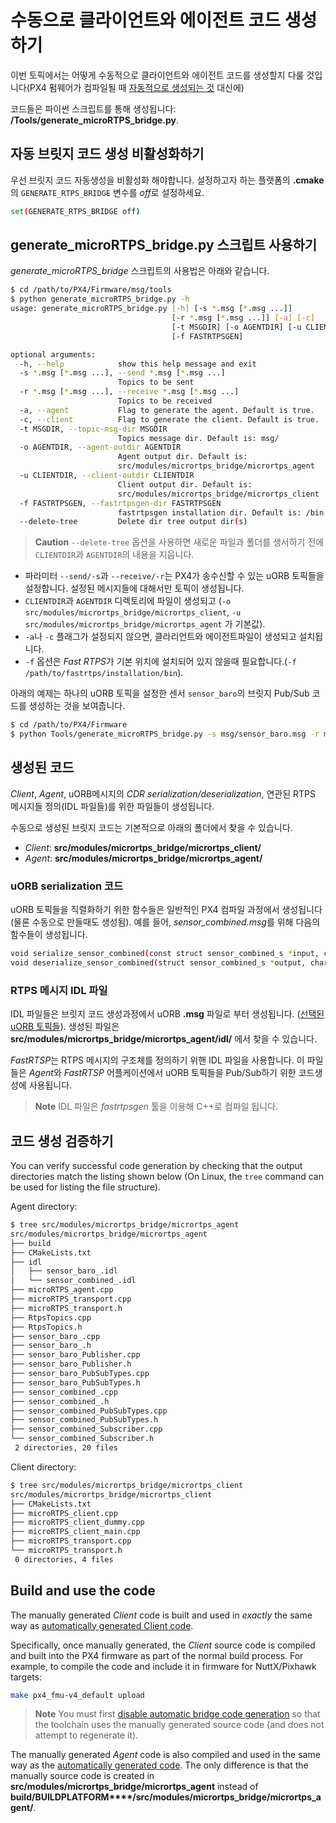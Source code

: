 # 수동으로 클라이언트와 에이전트 코드 생성하기

이번 토픽에서는 어떻게 수동적으로 클라이언트와 에이전트 코드를 생성할지 다룰 것입니다(PX4 펌웨어가 컴파일될 때 [자동적으로 생성되는 것](../middleware/micrortps.md) 대신에)

코드들은 파이썬 스크립트를 통해 생성됩니다: **/Tools/generate_microRTPS_bridge.py**.

## 자동 브릿지 코드 생성 비활성화하기

우선 브릿지 코드 자동생성을 비활성화 해야합니다. 설정하고자 하는 플랫폼의 **.cmake**의 `GENERATE_RTPS_BRIDGE` 변수를 *off*로 설정하세요.

```sh
set(GENERATE_RTPS_BRIDGE off)
```

## generate_microRTPS_bridge.py 스크립트 사용하기

*generate_microRTPS_bridge* 스크립트의 사용법은 아래와 같습니다.

```sh
$ cd /path/to/PX4/Firmware/msg/tools
$ python generate_microRTPS_bridge.py -h
usage: generate_microRTPS_bridge.py [-h] [-s *.msg [*.msg ...]]
                                    [-r *.msg [*.msg ...]] [-a] [-c]
                                    [-t MSGDIR] [-o AGENTDIR] [-u CLIENTDIR]
                                    [-f FASTRTPSGEN]

optional arguments:
  -h, --help            show this help message and exit
  -s *.msg [*.msg ...], --send *.msg [*.msg ...]
                        Topics to be sent
  -r *.msg [*.msg ...], --receive *.msg [*.msg ...]
                        Topics to be received
  -a, --agent           Flag to generate the agent. Default is true.
  -c, --client          Flag to generate the client. Default is true.
  -t MSGDIR, --topic-msg-dir MSGDIR
                        Topics message dir. Default is: msg/
  -o AGENTDIR, --agent-outdir AGENTDIR
                        Agent output dir. Default is:
                        src/modules/micrortps_bridge/micrortps_agent
  -u CLIENTDIR, --client-outdir CLIENTDIR
                        Client output dir. Default is:
                        src/modules/micrortps_bridge/micrortps_client
  -f FASTRTPSGEN, --fastrtpsgen-dir FASTRTPSGEN
                        fastrtpsgen installation dir. Default is: /bin
  --delete-tree         Delete dir tree output dir(s)
```

> **Caution** `--delete-tree` 옵션을 사용하면 새로운 파일과 폴더를 생서하기 전에 `CLIENTDIR`과 `AGENTDIR`의 내용을 지웁니다.

- 파라미터 `--send/-s`과 `--receive/-r`는 PX4가 송수신할 수 있는 uORB 토픽들을 설정합니다. 설정된 메시지들에 대해서만 토픽이 생성됩니다.
- `CLIENTDIR`과 `AGENTDIR` 디렉토리에 파일이 생성되고 (`-o src/modules/micrortps_bridge/micrortps_client`, `-u src/modules/micrortps_bridge/micrortps_agent` 가 기본값).
- `-a`나 `-c` 플래그가 설정되지 않으면, 클라리언트와 에이전트파일이 생성되고 설치됩니다.
- `-f` 옵션은 *Fast RTPS*가 기본 위치에 설치되어 있지 않을때 필요합니다.(`-f /path/to/fastrtps/installation/bin`).

아래의 예제는 하나의 uORB 토픽을 설정한 센서 `sensor_baro`의 브릿지 Pub/Sub 코드를 생성하는 것을 보여줍니다. 

```sh
$ cd /path/to/PX4/Firmware
$ python Tools/generate_microRTPS_bridge.py -s msg/sensor_baro.msg -r msg/sensor_combined.msg
```

## 생성된 코드

*Client*, *Agent*, uORB메시지의 *CDR serialization/deserialization*, 연관된 RTPS 메시지들 정의(IDL 파일들)를 위한 파일들이 생성됩니다.

수동으로 생성된 브릿지 코드는 기본적으로 아래의 폴더에서 찾을 수 있습니다.

- *Client*: **src/modules/micrortps_bridge/micrortps_client/**
- *Agent*: **src/modules/micrortps_bridge/micrortps_agent/**

### uORB serialization 코드

uORB 토픽들을 직렬화하기 위한 함수들은 일반적인 PX4 컴파일 과정에서 생성됩니다(물론 수동으로 만들때도 생성됨). 예를 들어, *sensor_combined.msg*를 위해 다음의 함수들이 생성됩니다.

```sh
void serialize_sensor_combined(const struct sensor_combined_s *input, char *output, uint32_t *length, struct microCDR *microCDRWriter);
void deserialize_sensor_combined(struct sensor_combined_s *output, char *input, struct microCDR *microCDRReader);
```

### RTPS 메시지 IDL 파일

IDL 파일들은 브릿지 코드 생성과정에서 uORB **.msg** 파일로 부터 생성됩니다. ([선택된 uORB 토픽들](../middleware/micrortps.md#supported-uorb-messages)). 생성된 파일은**src/modules/micrortps_bridge/micrortps_agent/idl/** 에서 찾을 수 있습니다.

*FastRTSP*는 RTPS 메시지의 구조체를 정의하기 위핸 IDL 파일을 사용합니다. 이 파일들은 *Agent*와 *FastRTSP* 어플케이션에서 uORB 토픽들을 Pub/Sub하기 위한 코드생성에 사용됩니다.

> **Note** IDL 파일은 *fastrtpsgen* 툴을 이용해 C++로 컴파일 됩니다.

## 코드 생성 검증하기

You can verify successful code generation by checking that the output directories match the listing shown below (On Linux, the `tree` command can be used for listing the file structure).

Agent directory:

```sh
$ tree src/modules/micrortps_bridge/micrortps_agent
src/modules/micrortps_bridge/micrortps_agent
├── build
├── CMakeLists.txt
├── idl
│   ├── sensor_baro_.idl
│   └── sensor_combined_.idl
├── microRTPS_agent.cpp
├── microRTPS_transport.cpp
├── microRTPS_transport.h
├── RtpsTopics.cpp
├── RtpsTopics.h
├── sensor_baro_.cpp
├── sensor_baro_.h
├── sensor_baro_Publisher.cpp
├── sensor_baro_Publisher.h
├── sensor_baro_PubSubTypes.cpp
├── sensor_baro_PubSubTypes.h
├── sensor_combined_.cpp
├── sensor_combined_.h
├── sensor_combined_PubSubTypes.cpp
├── sensor_combined_PubSubTypes.h
├── sensor_combined_Subscriber.cpp
└── sensor_combined_Subscriber.h
 2 directories, 20 files
```

Client directory:

```sh
$ tree src/modules/micrortps_bridge/micrortps_client
src/modules/micrortps_bridge/micrortps_client
├── CMakeLists.txt
├── microRTPS_client.cpp
├── microRTPS_client_dummy.cpp
├── microRTPS_client_main.cpp
├── microRTPS_transport.cpp
└── microRTPS_transport.h
 0 directories, 4 files
```

## Build and use the code

The manually generated *Client* code is built and used in *exactly* the same way as [automatically generated Client code](../middleware/micrortps.md#client_firmware).

Specifically, once manually generated, the *Client* source code is compiled and built into the PX4 firmware as part of the normal build process. For example, to compile the code and include it in firmware for NuttX/Pixhawk targets:

```sh
make px4_fmu-v4_default upload
```

> **Note** You must first [disable automatic bridge code generation](#disable-automatic-bridge-code-generation) so that the toolchain uses the manually generated source code (and does not attempt to regenerate it).

The manually generated *Agent* code is also compiled and used in the same way as the [automatically generated code](../middleware/micrortps.md#agent-in-a-ros-independent-offboard-fast-rtps-interface). The only difference is that the manually source code is created in **src/modules/micrortps_bridge/micrortps_agent** instead of **<emphasis>build/BUILDPLATFORM</emphasis>****/src/modules/micrortps_bridge/micrortps_agent/**.